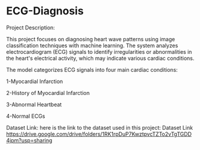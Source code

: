 # ECG-Diagnosis

Project Description:

This project focuses on diagnosing heart wave patterns using image classification techniques with machine learning. The system analyzes electrocardiogram (ECG) signals to identify irregularities or abnormalities in the heart's electrical activity, which may indicate various cardiac conditions.

The model categorizes ECG signals into four main cardiac conditions:

1-Myocardial Infarction

2-History of Myocardial Infarction

3-Abnormal Heartbeat

4-Normal ECGs

Dataset Link:
here is the link to the dataset used in this project:
Dataset Link
https://drive.google.com/drive/folders/1RK1rpDuP7KwztpvcTZTo2vTgTGDD4jpm?usp=sharing

